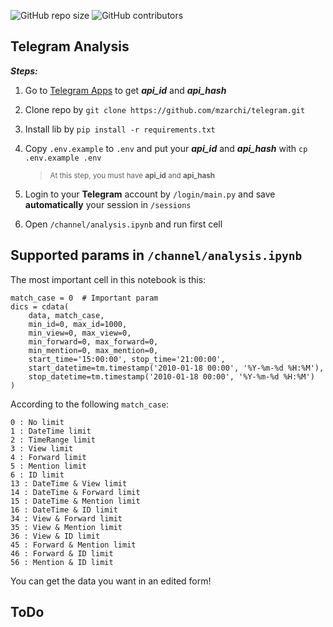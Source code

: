 <p>
<img alt="GitHub repo size" src="https://img.shields.io/github/repo-size/mzarchi/telegram">
<img alt="GitHub contributors" src="https://img.shields.io/github/contributors/mzarchi/telegram">
</p>

## Telegram Analysis

**_Steps:_**

1. Go to [Telegram Apps](https://my.telegram.org/auth?to=apps) to get **_api_id_** and **_api_hash_**

2. Clone repo by `git clone https://github.com/mzarchi/telegram.git`

3. Install lib by `pip install -r requirements.txt`

4. Copy `.env.example` to `.env` and put your **_api_id_** and **_api_hash_** with `cp .env.example .env`

   > <sub>At this step, you must have **api_id** and **api_hash**</sub>

5. Login to your **Telegram** account by `/login/main.py` and save **automatically** your session in `/sessions`

6. Open `/channel/analysis.ipynb` and run first cell

## Supported params in `/channel/analysis.ipynb`

The most important cell in this notebook is this:

```
match_case = 0  # Important param
dics = cdata(
    data, match_case,
    min_id=0, max_id=1000,
    min_view=0, max_view=0,
    min_forward=0, max_forward=0,
    min_mention=0, max_mention=0,
    start_time='15:00:00', stop_time='21:00:00',
    start_datetime=tm.timestamp('2010-01-18 00:00', '%Y-%m-%d %H:%M'),
    stop_datetime=tm.timestamp('2010-01-18 00:00', '%Y-%m-%d %H:%M')
)
```

According to the following `match_case`:

```
0 : No limit
1 : DateTime limit
2 : TimeRange limit
3 : View limit
4 : Forward limit
5 : Mention limit
6 : ID limit
13 : DateTime & View limit
14 : DateTime & Forward limit
15 : DateTime & Mention limit
16 : DateTime & ID limit
34 : View & Forward limit
35 : View & Mention limit
36 : View & ID limit
45 : Forward & Mention limit
46 : Forward & ID limit
56 : Mention & ID limit
```

You can get the data you want in an edited form!

## ToDo